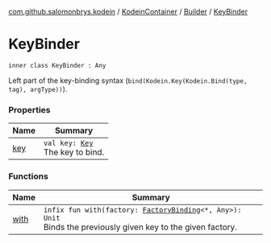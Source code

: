 [com.github.salomonbrys.kodein](../../../index.md) / [KodeinContainer](../../index.md) / [Builder](../index.md) / [KeyBinder](.)

# KeyBinder

`inner class KeyBinder : Any`

Left part of the key-binding syntax (`bind(Kodein.Key(Kodein.Bind(type, tag), argType))`).

### Properties

| Name | Summary |
|---|---|
| [key](key.md) | `val key: `[`Key`](../../../-kodein/-key/index.md)<br>The key to bind. |

### Functions

| Name | Summary |
|---|---|
| [with](with.md) | `infix fun with(factory: `[`FactoryBinding`](../../../-factory-binding/index.md)`<*, Any>): Unit`<br>Binds the previously given key to the given factory. |
